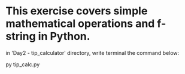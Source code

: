 # This exercise covers simple mathematical operations and f-string in Python.

in 'Day2 - tip_calculator' directory, write terminal the command below:

py tip_calc.py 
